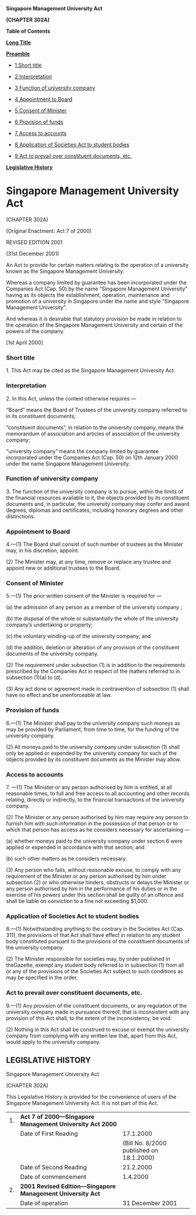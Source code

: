**Singapore Management University Act**

**(CHAPTER 302A)**

**Table of Contents**

[**Long Title**](#Singapore-Management-University-Act)

[**Preamble**](#Preamble)

- [1 Short title](#Short-title)

- [2 Interpretation](#Interpretation)

- [3 Function of university company](#Function-of-university-company)

- [4 Appointment to Board](#Appointment-to-Board)

- [5 Consent of Minister](#Consent-of-Minister)

- [6 Provision of funds](#Provision-of-funds)

- [7 Access to accounts](#Access-to-accounts)

- [8 Application of Societies Act to student bodies](#Application-of-Societies-Act-to-student-bodies)

- [9 Act to prevail over constituent documents, etc.](#Act-to-prevail-over-constituent-documents-etc)

[**Legislative History**](#Legislative-History)

# Singapore Management University Act

(CHAPTER 302A)

(Original Enactment: Act 7 of 2000)

REVISED EDITION 2001

(31st December 2001)

An Act to provide for certain matters relating to the operation of a university known as the Singapore Management University.

Whereas a company limited by guarantee has been incorporated under the Companies Act (Cap. 50) by the name “Singapore Management University” having as its objects the establishment, operation, maintenance and promotion of a university in Singapore under the name and style “Singapore Management University”.

And whereas it is desirable that statutory provision be made in relation to the operation of the Singapore Management University and certain of the powers of the company.

[1st April 2000]

### Short title

1\. This Act may be cited as the Singapore Management University Act.

### Interpretation

2\. In this Act, unless the context otherwise requires —

“Board” means the Board of Trustees of the university company referred to in its constituent documents;

“constituent documents”, in relation to the university company, means the memorandum of association and articles of association of the university company;

“university company” means the company limited by guarantee incorporated under the Companies Act (Cap. 50) on 12th January 2000 under the name Singapore Management University.

### Function of university company

3\. The function of the university company is to pursue, within the limits of the financial resources available to it, the objects provided by its constituent documents and, in particular, the university company may confer and award degrees, diplomas and certificates, including honorary degrees and other distinctions.

### Appointment to Board

4\.—(1) The Board shall consist of such number of trustees as the Minister may, in his discretion, appoint.

(2) The Minister may, at any time, remove or replace any trustee and appoint new or additional trustees to the Board.

### Consent of Minister

5\.—(1) The prior written consent of the Minister is required for —

(a) the admission of any person as a member of the university company ;

(b) the disposal of the whole or substantially the whole of the university company’s undertaking or property;

(c) the voluntary winding-up of the university company; and

(d) the addition, deletion or alteration of any provision of the constituent documents of the university company.

(2) The requirement under subsection (1) is in addition to the requirements prescribed by the Companies Act in respect of the matters referred to in subsection (1)(a) to (d).

(3) Any act done or agreement made in contravention of subsection (1) shall have no effect and be unenforceable at law.

### Provision of funds

6\.—(1) The Minister shall pay to the university company such moneys as may be provided by Parliament, from time to time, for the funding of the university company.

(2) All moneys paid to the university company under subsection (1) shall only be applied or expended by the university company for such of the objects provided by its constituent documents as the Minister may allow.

### Access to accounts

7\. —(1) The Minister or any person authorised by him is entitled, at all reasonable times, to full and free access to all accounting and other records relating, directly or indirectly, to the financial transactions of the university company.

(2) The Minister or any person authorised by him may require any person to furnish him with such information in the possession of that person or to which that person has access as he considers necessary for ascertaining —

(a) whether moneys paid to the university company under section 6 were applied or expended in accordance with that section; and

(b) such other matters as he considers necessary.

(3) Any person who fails, without reasonable excuse, to comply with any requirement of the Minister or any person authorised by him under subsection (2) or who otherwise hinders, obstructs or delays the Minister or any person authorised by him in the performance of his duties or in the exercise of his powers under this section shall be guilty of an offence and shall be liable on conviction to a fine not exceeding $1,000.

### Application of Societies Act to student bodies

8\.—(1) Notwithstanding anything to the contrary in the Societies Act (Cap. 311), the provisions of that Act shall have effect in relation to any student body constituted pursuant to the provisions of the constituent documents of the university company.

(2) The Minister responsible for societies may, by order published in theGazette, exempt any student body referred to in subsection (1) from all or any of the provisions of the Societies Act subject to such conditions as may be specified in the order.

### Act to prevail over constituent documents, etc.

9\.—(1) Any provision of the constituent documents, or any regulation of the university company made in pursuance thereof, that is inconsistent with any provision of this Act shall, to the extent of the inconsistency, be void.

(2) Nothing in this Act shall be construed to excuse or exempt the university company from complying with any written law that, apart from this Act, would apply to the university company.

## LEGISLATIVE HISTORY

Singapore Management University Act

(CHAPTER 302A)

This Legislative History is provided for the convenience of users of the Singapore Management University Act. It is not part of this Act.

||||
|:-|:-|:-|
|1.|**Act 7 of 2000—Singapore Management University Act 2000**|
||Date of First Reading|17.1.2000|
|||(Bill No. 8/2000 published on 18.1.2000)|
||Date of Second Reading|21.2.2000|
||Date of commencement|1.4.2000|
|2.|**2001 Revised Edition—Singapore Management University Act**|
||Date of operation|31 December 2001|
